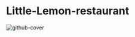 # Little-Lemon-restaurant

![github-cover](https://github.com/amjadxali/Little-Lemon-restaurant/assets/17869252/7825f132-3b36-45ed-9e05-21effd94439b)

